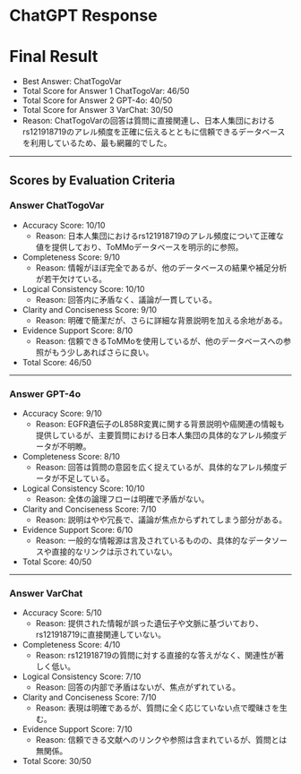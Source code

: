# ChatGPT Response

# Final Result

- Best Answer: ChatTogoVar
- Total Score for Answer 1 ChatTogoVar: 46/50
- Total Score for Answer 2 GPT-4o: 40/50
- Total Score for Answer 3 VarChat: 30/50
- Reason: ChatTogoVarの回答は質問に直接関連し、日本人集団におけるrs121918719のアレル頻度を正確に伝えるとともに信頼できるデータベースを利用しているため、最も網羅的でした。

---

## Scores by Evaluation Criteria

### Answer ChatTogoVar
- Accuracy Score: 10/10
  - Reason: 日本人集団におけるrs121918719のアレル頻度について正確な値を提供しており、ToMMoデータベースを明示的に参照。
- Completeness Score: 9/10
  - Reason: 情報がほぼ完全であるが、他のデータベースの結果や補足分析が若干欠けている。
- Logical Consistency Score: 10/10
  - Reason: 回答内に矛盾なく、議論が一貫している。
- Clarity and Conciseness Score: 9/10
  - Reason: 明確で簡潔だが、さらに詳細な背景説明を加える余地がある。
- Evidence Support Score: 8/10
  - Reason: 信頼できるToMMoを使用しているが、他のデータベースへの参照がもう少しあればさらに良い。
- Total Score: 46/50

---

### Answer GPT-4o
- Accuracy Score: 9/10
  - Reason: EGFR遺伝子のL858R変異に関する背景説明や癌関連の情報も提供しているが、主要質問における日本人集団の具体的なアレル頻度データが不明瞭。
- Completeness Score: 8/10
  - Reason: 回答は質問の意図を広く捉えているが、具体的なアレル頻度データが不足している。
- Logical Consistency Score: 10/10
  - Reason: 全体の論理フローは明確で矛盾がない。
- Clarity and Conciseness Score: 7/10
  - Reason: 説明はやや冗長で、議論が焦点からずれてしまう部分がある。
- Evidence Support Score: 6/10
  - Reason: 一般的な情報源は言及されているものの、具体的なデータソースや直接的なリンクは示されていない。
- Total Score: 40/50

---

### Answer VarChat
- Accuracy Score: 5/10
  - Reason: 提供された情報が誤った遺伝子や文脈に基づいており、rs121918719に直接関連していない。
- Completeness Score: 4/10
  - Reason: rs121918719の質問に対する直接的な答えがなく、関連性が著しく低い。
- Logical Consistency Score: 7/10
  - Reason: 回答の内部で矛盾はないが、焦点がずれている。
- Clarity and Conciseness Score: 7/10
  - Reason: 表現は明確であるが、質問に全く応じていない点で曖昧さを生む。
- Evidence Support Score: 7/10
  - Reason: 信頼できる文献へのリンクや参照は含まれているが、質問とは無関係。
- Total Score: 30/50